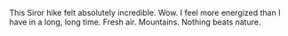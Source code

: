 This Siror hike felt absolutely incredible.
Wow.
I feel more energized than I have in a long, long time. Fresh air. Mountains.
Nothing beats nature.


